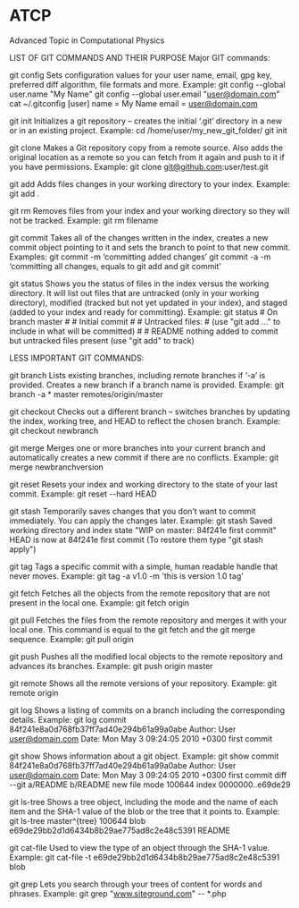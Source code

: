 # ATCP
Advanced Topic in Computational Physics

LIST OF GIT COMMANDS AND THEIR PURPOSE
Major GIT commands:

git config
    Sets configuration values for your user name, email, gpg key, preferred diff algorithm, file formats and more. Example: git config --global user.name "My Name" git config --global user.email "user@domain.com" cat ~/.gitconfig [user] name = My Name email = user@domain.com
   
git init
    Initializes a git repository – creates the initial ‘.git’ directory in a new or in an existing project. Example: cd /home/user/my_new_git_folder/ git init

git clone
    Makes a Git repository copy from a remote source. Also adds the original location as a remote so you can fetch from it again and push to it if you have permissions. Example: git clone git@github.com:user/test.git
  
git add
  Adds files changes in your working directory to your index. Example: git add .
   
git rm
    Removes files from your index and your working directory so they will not be tracked. Example: git rm filename
   
git commit
    Takes all of the changes written in the index, creates a new commit object pointing to it and sets the branch to point to that new commit. Examples: git commit -m ‘committing added changes’ git commit -a -m ‘committing all changes, equals to git add and git commit’
   
git status
    Shows you the status of files in the index versus the working directory. It will list out files that are untracked (only in your working directory), modified (tracked but not yet updated in your index), and staged (added to your index and ready for committing). Example: git status # On branch master # # Initial commit # # Untracked files: # (use "git add <file>..." to include in what will be committed) # # README nothing added to commit but untracked files present (use "git add" to track)
   

LESS IMPORTANT GIT COMMANDS:


git branch
    Lists existing branches, including remote branches if ‘-a’ is provided. Creates a new branch if a branch name is provided. Example: git branch -a * master remotes/origin/master
    
git checkout
    Checks out a different branch – switches branches by updating the index, working tree, and HEAD to reflect the chosen branch. Example: git checkout newbranch
 
git merge
    Merges one or more branches into your current branch and automatically creates a new commit if there are no conflicts. Example: git merge newbranchversion
  
git reset
    Resets your index and working directory to the state of your last commit. Example: git reset --hard HEAD
    
git stash
    Temporarily saves changes that you don’t want to commit immediately. You can apply the changes later. Example: git stash Saved working directory and index state "WIP on master: 84f241e first commit" HEAD is now at 84f241e first commit (To restore them type "git stash apply")
   
git tag
    Tags a specific commit with a simple, human readable handle that never moves. Example: git tag -a v1.0 -m 'this is version 1.0 tag'

git fetch
    Fetches all the objects from the remote repository that are not present in the local one. Example: git fetch origin
  
git pull
    Fetches the files from the remote repository and merges it with your local one. This command is equal to the git fetch and the git merge sequence. Example: git pull origin

git push
    Pushes all the modified local objects to the remote repository and advances its branches. Example: git push origin master

git remote
    Shows all the remote versions of your repository. Example: git remote origin

git log
    Shows a listing of commits on a branch including the corresponding details. Example: git log commit 84f241e8a0d768fb37ff7ad40e294b61a99a0abe Author: User <user@domain.com> Date: Mon May 3 09:24:05 2010 +0300 first commit
  
git show
    Shows information about a git object. Example: git show commit 84f241e8a0d768fb37ff7ad40e294b61a99a0abe Author: User <user@domain.com> Date: Mon May 3 09:24:05 2010 +0300 first commit diff --git a/README b/README new file mode 100644 index 0000000..e69de29

git ls-tree
    Shows a tree object, including the mode and the name of each item and the SHA-1 value of the blob or the tree that it points to. Example: git ls-tree master^{tree} 100644 blob e69de29bb2d1d6434b8b29ae775ad8c2e48c5391 README

git cat-file
    Used to view the type of an object through the SHA-1 value. Example: git cat-file -t e69de29bb2d1d6434b8b29ae775ad8c2e48c5391 blob

git grep
    Lets you search through your trees of content for words and phrases. Example: git grep "www.siteground.com" -- *.php

